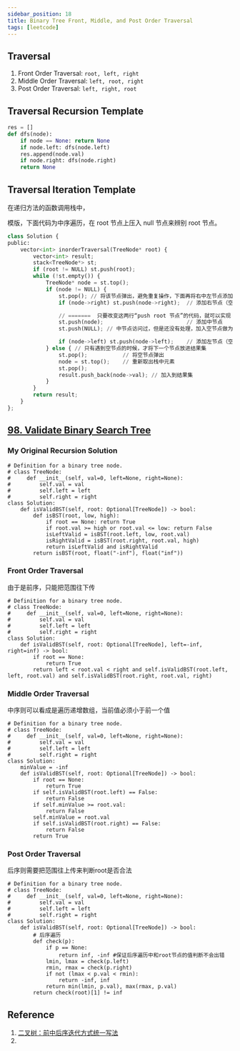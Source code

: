 ```yaml
---
sidebar_position: 18
title: Binary Tree Front, Middle, and Post Order Traversal
tags: [leetcode]
---
```




## Traversal

1.   Front Order Traversal: `root, left, right`
2.   Middle Order Traversal: `left, root, right`
3.   Post Order Traversal: `left, right, root`

## Traversal Recursion Template

```python
res = []
def dfs(node):
  	if node == None: return None
    if node.left: dfs(node.left)
    res.append(node.val)
    if node.right: dfs(node.right)
   	return None
```

## Traversal Iteration Template

在递归方法的函数调用栈中，

模版，下面代码为中序遍历，在 root 节点上压入 null 节点来辨别 root 节点。

```python
class Solution {
public:
    vector<int> inorderTraversal(TreeNode* root) {
        vector<int> result;
        stack<TreeNode*> st;
        if (root != NULL) st.push(root);
        while (!st.empty()) {
            TreeNode* node = st.top();
            if (node != NULL) {
                st.pop(); // 将该节点弹出，避免重复操作，下面再将右中左节点添加到栈中
                if (node->right) st.push(node->right);  // 添加右节点（空节点不入栈）

              	// =======  只要改变这两行“push root 节点”的代码，就可以实现 Front Order Traversal 和 Post Order Traversal
                st.push(node);                          // 添加中节点
                st.push(NULL); // 中节点访问过，但是还没有处理，加入空节点做为标记。

                if (node->left) st.push(node->left);    // 添加左节点（空节点不入栈）
            } else { // 只有遇到空节点的时候，才将下一个节点放进结果集
                st.pop();           // 将空节点弹出
                node = st.top();    // 重新取出栈中元素
                st.pop();
                result.push_back(node->val); // 加入到结果集
            }
        }
        return result;
    }
};
```



## [98. Validate Binary Search Tree](https://leetcode.cn/problems/validate-binary-search-tree/)

### My Original Recursion Solution

```
# Definition for a binary tree node.
# class TreeNode:
#     def __init__(self, val=0, left=None, right=None):
#         self.val = val
#         self.left = left
#         self.right = right
class Solution:
    def isValidBST(self, root: Optional[TreeNode]) -> bool:
        def isBST(root, low, high):
            if root == None: return True
            if root.val >= high or root.val <= low: return False
            isLeftValid = isBST(root.left, low, root.val)
            isRightValid = isBST(root.right, root.val, high)
            return isLeftValid and isRightValid
        return isBST(root, float("-inf"), float("inf"))
```

### Front Order Traversal

由于是前序，只能把范围往下传

```
# Definition for a binary tree node.
# class TreeNode:
#     def __init__(self, val=0, left=None, right=None):
#         self.val = val
#         self.left = left
#         self.right = right
class Solution:
    def isValidBST(self, root: Optional[TreeNode], left=-inf, right=inf) -> bool:
        if root == None:
            return True
        return left < root.val < right and self.isValidBST(root.left, left, root.val) and self.isValidBST(root.right, root.val, right)
```

### Middle Order Traversal

中序则可以看成是遍历递增数组，当前值必须小于前一个值

```
# Definition for a binary tree node.
# class TreeNode:
#     def __init__(self, val=0, left=None, right=None):
#         self.val = val
#         self.left = left
#         self.right = right
class Solution:
    minValue = -inf
    def isValidBST(self, root: Optional[TreeNode]) -> bool:
        if root == None:
            return True
        if self.isValidBST(root.left) == False:
            return False
        if self.minValue >= root.val: 
            return False
        self.minValue = root.val
        if self.isValidBST(root.right) == False:
            return False
        return True

```

### Post Order Traversal

后序则需要把范围往上传来判断root是否合法

```
# Definition for a binary tree node.
# class TreeNode:
#     def __init__(self, val=0, left=None, right=None):
#         self.val = val
#         self.left = left
#         self.right = right
class Solution:
    def isValidBST(self, root: Optional[TreeNode]) -> bool:
        # 后序遍历
        def check(p):
            if p == None:
                return inf, -inf #保证后序遍历中和root节点的值判断不会出错
            lmin, lmax = check(p.left)
            rmin, rmax = check(p.right)
            if not (lmax < p.val < rmin):
                return -inf, inf
            return min(lmin, p.val), max(rmax, p.val)
        return check(root)[1] != inf

```

## Reference

1. [二叉树：前中后序迭代方式统一写法](https://zhuanlan.zhihu.com/p/260497281)
2. 
